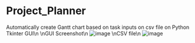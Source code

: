 # Project_Planner
Automatically create Gantt chart based on task inputs on csv file on Python Tkinter GUI\n
\nGUI Screenshot\n
![image](https://github.com/mikenguyen00/Project_Planner/assets/85469946/1c211141-6b1e-44b9-b41b-2e530f764317)
\nCSV file\n
![image](https://github.com/mikenguyen00/Project_Planner/assets/85469946/9d8654f6-925a-4957-880e-0041a96f51ff)
